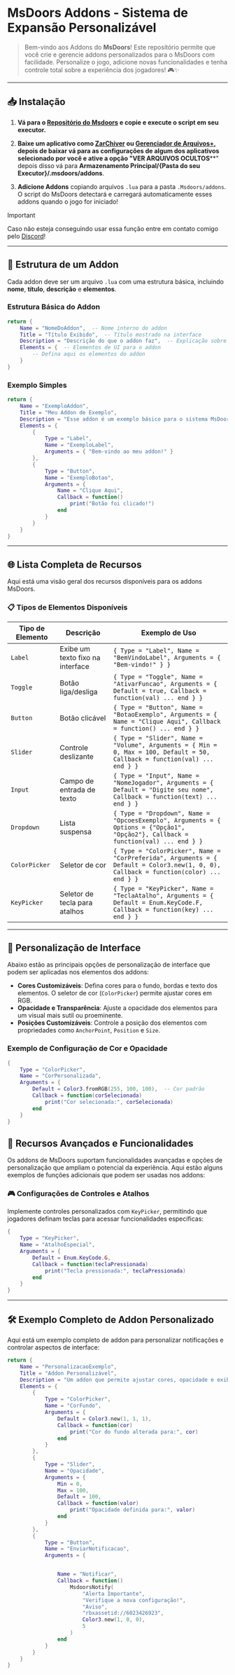 # MsDoors Addons - Sistema de Expansão Personalizável

> Bem-vindo aos Addons do **MsDoors**! Este repositório permite que você crie e gerencie addons personalizados para o MsDoors com facilidade. Personalize o jogo, adicione novas funcionalidades e tenha controle total sobre a experiência dos jogadores! 🎮✨

---

## 📥 Instalação

1. **Vá para o [Repositório do Msdoors](https://github.com/Sc-Rhyan57/Msdoors) e copie e execute o script em seu executor.**
2. **Baixe um aplicativo como [ZarChiver](https://play.google.com/store/apps/details?id=ru.zdevs.zarchiver) ou [Gerenciador de Arquivos+](https://play.google.com/store/apps/details?id=com.alphainventor.filemanager), depois de baixar vá para as configurações de algum dos aplicativos selecionado por você e ative a opção "**__VER ARQUIVOS OCULTOS__**" depois disso vá para **Armazenamento Principal/{Pasta do seu Executor}/.msdoors/addons**.

3. **Adicione Addons** copiando arquivos `.lua` para a pasta `.Msdoors/addons`. O script do MsDoors detectará e carregará automaticamente esses addons quando o jogo for iniciado!

> [!IMPORTANT]
> Caso não esteja conseguindo usar essa função entre em contato comigo pelo [Discord](https://dsc.gg/BetterStar)!
---

## 🔧 Estrutura de um Addon

Cada addon deve ser um arquivo `.lua` com uma estrutura básica, incluindo **nome**, **título**, **descrição** e **elementos**.

### Estrutura Básica do Addon

```lua
return {
    Name = "NomeDoAddon",  -- Nome interno do addon
    Title = "Título Exibido",  -- Título mostrado na interface
    Description = "Descrição do que o addon faz",  -- Explicação sobre o addon
    Elements = {  -- Elementos de UI para o addon
        -- Defina aqui os elementos do addon
    }
}
```

### Exemplo Simples

```lua
return {
    Name = "ExemploAddon",
    Title = "Meu Addon de Exemplo",
    Description = "Esse addon é um exemplo básico para o sistema MsDoors.",
    Elements = {
        {
            Type = "Label",
            Name = "ExemploLabel",
            Arguments = { "Bem-vindo ao meu addon!" }
        },
        {
            Type = "Button",
            Name = "ExemploBotao",
            Arguments = {
                Name = "Clique Aqui",
                Callback = function()
                    print("Botão foi clicado!")
                end
            }
        }
    }
}
```

---

## 🌐 Lista Completa de Recursos

Aqui está uma visão geral dos recursos disponíveis para os addons MsDoors.

### 📋 Tipos de Elementos Disponíveis

| Tipo de Elemento | Descrição                                    | Exemplo de Uso                                                                                       |
|------------------|----------------------------------------------|------------------------------------------------------------------------------------------------------|
| `Label`          | Exibe um texto fixo na interface             | `{ Type = "Label", Name = "BemVindoLabel", Arguments = { "Bem-vindo!" } }`                           |
| `Toggle`         | Botão liga/desliga                           | `{ Type = "Toggle", Name = "AtivarFuncao", Arguments = { Default = true, Callback = function(val) ... end } }` |
| `Button`         | Botão clicável                               | `{ Type = "Button", Name = "BotaoExemplo", Arguments = { Name = "Clique Aqui", Callback = function() ... end } }` |
| `Slider`         | Controle deslizante                          | `{ Type = "Slider", Name = "Volume", Arguments = { Min = 0, Max = 100, Default = 50, Callback = function(val) ... end } }` |
| `Input`          | Campo de entrada de texto                    | `{ Type = "Input", Name = "NomeJogador", Arguments = { Default = "Digite seu nome", Callback = function(text) ... end } }` |
| `Dropdown`       | Lista suspensa                               | `{ Type = "Dropdown", Name = "OpcoesExemplo", Arguments = { Options = {"Opção1", "Opção2"}, Callback = function(val) ... end } }` |
| `ColorPicker`    | Seletor de cor                               | `{ Type = "ColorPicker", Name = "CorPreferida", Arguments = { Default = Color3.new(1, 0, 0), Callback = function(color) ... end } }` |
| `KeyPicker`      | Seletor de tecla para atalhos                | `{ Type = "KeyPicker", Name = "TeclaAtalho", Arguments = { Default = Enum.KeyCode.F, Callback = function(key) ... end } }` |

---

## 🎨 Personalização de Interface

Abaixo estão as principais opções de personalização de interface que podem ser aplicadas nos elementos dos addons:

- **Cores Customizáveis**: Defina cores para o fundo, bordas e texto dos elementos. O seletor de cor (`ColorPicker`) permite ajustar cores em RGB.
- **Opacidade e Transparência**: Ajuste a opacidade dos elementos para um visual mais sutil ou proeminente.
- **Posições Customizáveis**: Controle a posição dos elementos com propriedades como `AnchorPoint`, `Position` e `Size`.
  
### Exemplo de Configuração de Cor e Opacidade

```lua
{
    Type = "ColorPicker",
    Name = "CorPersonalizada",
    Arguments = {
        Default = Color3.fromRGB(255, 100, 100),  -- Cor padrão
        Callback = function(corSelecionada)
            print("Cor selecionada:", corSelecionada)
        end
    }
}
```

## 📑 Recursos Avançados e Funcionalidades

Os addons de MsDoors suportam funcionalidades avançadas e opções de personalização que ampliam o potencial da experiência. Aqui estão alguns exemplos de funções adicionais que podem ser usadas nos addons:


### 🎮 Configurações de Controles e Atalhos

Implemente controles personalizados com `KeyPicker`, permitindo que jogadores definam teclas para acessar funcionalidades específicas:

```lua
{
    Type = "KeyPicker",
    Name = "AtalhoEspecial",
    Arguments = {
        Default = Enum.KeyCode.G,
        Callback = function(teclaPressionada)
            print("Tecla pressionada:", teclaPressionada)
        end
    }
}
```

---

## 🛠️ Exemplo Completo de Addon Personalizado

Aqui está um exemplo completo de addon para personalizar notificações e controlar aspectos de interface:

```lua
return {
    Name = "PersonalizacaoExemplo",
    Title = "Addon Personalizável",
    Description = "Um addon que permite ajustar cores, opacidade e exibir notificações.",
    Elements = {
        {
            Type = "ColorPicker",
            Name = "CorFundo",
            Arguments = {
                Default = Color3.new(1, 1, 1),
                Callback = function(cor)
                    print("Cor do fundo alterada para:", cor)
                end
            }
        },
        {
            Type = "Slider",
            Name = "Opacidade",
            Arguments = {
                Min = 0,
                Max = 100,
                Default = 100,
                Callback = function(valor)
                    print("Opacidade definida para:", valor)
                end
            }
        },
        {
            Type = "Button",
            Name = "EnviarNotificacao",
            Arguments = {


                Name = "Notificar",
                Callback = function()
                    MsdoorsNotify(
                        "Alerta Importante", 
                        "Verifique a nova configuração!", 
                        "Aviso",
                        "rbxassetid://6023426923",
                        Color3.new(1, 0, 0), 
                        5
                    )
                end
            }
        }
    }
}
```
